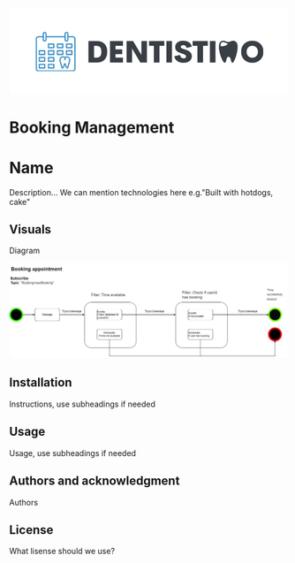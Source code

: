![Logo](./img/Logo_Dentistimo.png "Dentistimo logo")

# Booking Management

# Name

Description... We can mention technologies here e.g."Built with hotdogs, cake"

## Visuals

Diagram

![Logo](./img/Pipe-Filter.jpg "Pipe-filter Diagram")

## Installation

Instructions, use subheadings if needed

## Usage

Usage, use subheadings if needed

## Authors and acknowledgment

Authors

## License

What lisense should we  use?

